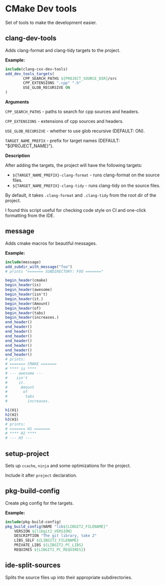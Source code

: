 # CMake Dev tools

Set of tools to make the development easier.

## clang-dev-tools

Adds clang-format and clang-tidy targets to the project.

**Example:**

```cmake
include(clang-cxx-dev-tools)
add_dev_tools_targets(
        CPP_SEARCH_PATHS ${PROJECT_SOURCE_DIR}/src
        CPP_EXTENSIONS ".cpp" ".h"
        USE_GLOB_RECURSIVE ON
)
```

**Arguments**

`CPP_SEARCH_PATHS` - paths to search for cpp sources and headers.

`CPP_EXTENSIONS` - extensions of cpp sources and headers.

`USE_GLOB_RECURSIVE` - whether to use glob recursive (DEFAULT: ON).

`TARGET_NAME_PREFIX` - prefix for target names (DEFAULT: "${PROJECT_NAME}").

**Description**

After adding the targets, the project will have the following targets:

- `${TARGET_NAME_PREFIX}-clang-format` - runs clang-format on the source files.
- `${TARGET_NAME_PREFIX}-clang-tidy` - runs clang-tidy on the source files.

By default, it takes `.clang-format` and `.clang-tidy` from the root dir of the project.

I found this script useful for checking code style on CI and one-click formatting from the IDE.


## message

Adds cmake macros for beautiful messages.

**Example:**

```cmake
include(message)
add_subdir_with_message("foo")
# prints "======= SUBDIRECTORY: FOO ======="

begin_header(cmake)
begin_header(is)
begin_header(awesome)
begin_header(isn't)
begin_header(it.)
begin_header(Amount)
begin_header(of)
begin_header(tabs)
begin_header(increases.)
end_header()
end_header()
end_header()
end_header()
end_header()
end_header()
end_header()
end_header()
# prints:
# ======= CMAKE =======
# **** is ****
# --- awesome ---
#    isn't
#     it.
#      Amount
#       of
#        tabs
#         increases.

h1(H1)
h2(H2)
h3(H3)
# prints:
# ======= H1 =======
# **** H2 ****
# --- H3 ---
```

## setup-project

Sets up `ccache`, `ninja` and some optimizations for the project.

Include it after `project` declaration.

## pkg-build-config

Create pkg config for the targets.


**Example:**

```cmake
include(pkg-build-config)
pkg_build_config(NAME "lib${LIBGIT2_FILENAME}"
	VERSION ${libgit2_VERSION}
	DESCRIPTION "The git library, take 2"
	LIBS_SELF ${LIBGIT2_FILENAME}
	PRIVATE_LIBS ${LIBGIT2_PC_LIBS}
	REQUIRES ${LIBGIT2_PC_REQUIRES})
```


## ide-split-sources

Splits the source files up into their appropriate subdirectories.